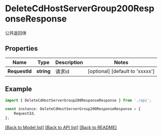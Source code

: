 # DeleteCdHostServerGroup200ResponseResponse

公共返回体

## Properties

Name | Type | Description | Notes
------------ | ------------- | ------------- | -------------
**RequestId** | **string** | 请求id | [optional] [default to 'xxxxx']

## Example

```typescript
import { DeleteCdHostServerGroup200ResponseResponse } from './api';

const instance: DeleteCdHostServerGroup200ResponseResponse = {
    RequestId,
};
```

[[Back to Model list]](../README.md#documentation-for-models) [[Back to API list]](../README.md#documentation-for-api-endpoints) [[Back to README]](../README.md)

